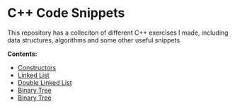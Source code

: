 # C++ Code Snippets

This repository has a colleciton of different C++ exercises I made, including data structures, algorithms and some other useful snippets

**Contents:**

- [Constructors](./src/Constructors.cpp)
- [Linked List](./src/LinkedList.cpp)
- [Double Linked List](./src/DoubleLinkedList.cpp)
- [Binary Tree](./src/BinaryTree.cpp)
- [Binary Tree](./src/BitManipulation.cpp)